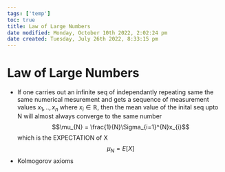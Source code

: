 ```yaml
---
tags: ['temp']
toc: true
title: Law of Large Numbers
date modified: Monday, October 10th 2022, 2:02:24 pm
date created: Tuesday, July 26th 2022, 8:33:15 pm
---
```


# Law of Large Numbers
- If one carries out an infinite seq of independantly repeating same the same numerical mesurement and gets a sequence of measurement values $x_{1}, .. , x_{n}$ where $x_{i} \in \mathbb{R}$, then the mean value of the inital seq upto N will almost always converge to the same number $$\mu_{N} = \frac{1}{N}\Sigma_{i=1}^{N}x_{i}$$ which is the EXPECTATION of X $$\mu_{N}=E[X]$$
- Kolmogorov axioms



